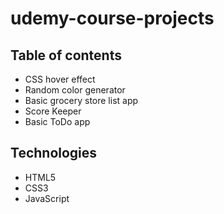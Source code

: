# udemy-course-projects
## Table of contents
* CSS hover effect 
* Random color generator
* Basic grocery store list app
* Score Keeper
* Basic ToDo app
## Technologies
* HTML5
* CSS3
* JavaScript
